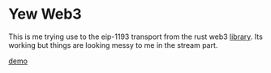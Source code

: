 # Yew Web3

This is me trying use to the eip-1193 transport from the rust web3 [library](https://github.com/tomusdrw/rust-web3). Its working but things are looking messy to me in the stream part.

[demo](https://deft-buttercream-e49ac0.netlify.app/)
